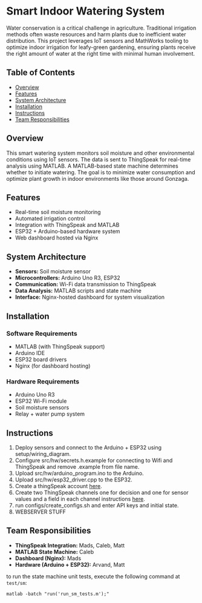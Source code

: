 # Smart Indoor Watering System

Water conservation is a critical challenge in agriculture. Traditional irrigation methods often waste resources and harm plants due to inefficient water distribution. This project leverages IoT sensors and MathWorks tooling to optimize indoor irrigation for leafy-green gardening, ensuring plants receive the right amount of water at the right time with minimal human involvement.

## Table of Contents

- [Overview](#overview)
- [Features](#features)
- [System Architecture](#system-architecture)
- [Installation](#installation)
- [Instructions](#instructions)
- [Team Responsibilities](#team-responsibilities)

## Overview

This smart watering system monitors soil moisture and other environmental conditions using IoT sensors. The data is sent to ThingSpeak for real-time analysis using MATLAB. A MATLAB-based state machine determines whether to initiate watering. The goal is to minimize water consumption and optimize plant growth in indoor environments like those around Gonzaga.

## Features

- Real-time soil moisture monitoring
- Automated irrigation control
- Integration with ThingSpeak and MATLAB
- ESP32 + Arduino-based hardware system
- Web dashboard hosted via Nginx

## System Architecture

- **Sensors:** Soil moisture sensor
- **Microcontrollers:** Arduino Uno R3, ESP32
- **Communication:** Wi-Fi data transmission to ThingSpeak
- **Data Analysis:** MATLAB scripts and state machine
- **Interface:** Nginx-hosted dashboard for system visualization

## Installation


### Software Requirements

- MATLAB (with ThingSpeak support)
- Arduino IDE
- ESP32 board drivers
- Nginx (for dashboard hosting)

### Hardware Requirements

- Arduino Uno R3
- ESP32 Wi-Fi module
- Soil moisture sensors
- Relay + water pump system

## Instructions

1. Deploy sensors and connect to the Arduino + ESP32 using setup/wiring_diagram.
2. Configure src/hw/secrets.h.example for connecting to Wifi and ThingSpeak and remove .example from file name.
3. Upload src/hw/arduino_program.ino to the Arduino.
4. Upload src/hw/esp32_driver.cpp to the ESP32.
5. Create a thingSpeak account [here](https://thingspeak.mathworks.com/login?skipSSOCheck=true).
6. Create two ThingSpeak channels one for decision and one for sensor values and a field in each channel instructions [here](https://www.mathworks.com/help/thingspeak/collect-data-in-a-new-channel.html).
7. run configs/create_configs.sh and enter API keys and initial state.
8. WEBSERVER STUFF

## Team Responsibilities

- **ThingSpeak Integration:** Mads, Caleb, Matt  
- **MATLAB State Machine:** Caleb  
- **Dashboard (Nginx):** Mads  
- **Hardware (Arduino + ESP32):** Arvand, Matt  



to run the state machine unit tests, execute the following command at ```test/sm```:

```shell
matlab -batch "run('run_sm_tests.m');"
```





